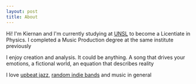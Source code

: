 ```yaml
---
layout: post
title: About
---
```


Hi! I'm Kiernan and I'm currently studying at [UNSL](http://unsl.edu.ar) to become a Licentiate in Physics. I completed a Music Production degree at the same institute previously

I enjoy creation and analysis. It could be anything. A song that drives your emotions, a fictional world, an equation that describes reality

I love [upbeat jazz](https://www.youtube.com/watch?v=tEfV9m2ereg), [random indie bands](https://www.youtube.com/watch?v=PwDRU6LCV1M) and music in general

